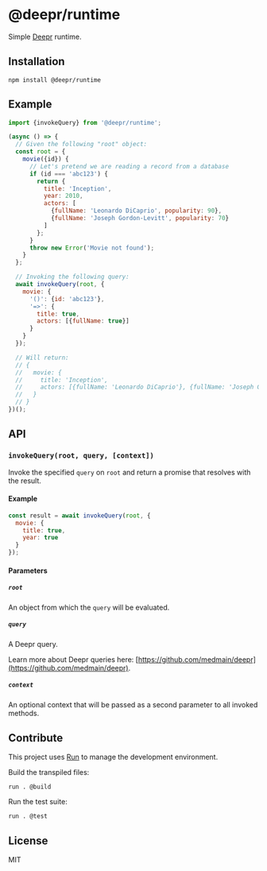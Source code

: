 # @deepr/runtime

Simple [Deepr](https://github.com/medmain/deepr) runtime.

## Installation

```
npm install @deepr/runtime
```

## Example

```js
import {invokeQuery} from '@deepr/runtime';

(async () => {
  // Given the following "root" object:
  const root = {
    movie({id}) {
      // Let's pretend we are reading a record from a database
      if (id === 'abc123') {
        return {
          title: 'Inception',
          year: 2010,
          actors: [
            {fullName: 'Leonardo DiCaprio', popularity: 90},
            {fullName: 'Joseph Gordon-Levitt', popularity: 70}
          ]
        };
      }
      throw new Error('Movie not found');
    }
  };

  // Invoking the following query:
  await invokeQuery(root, {
    movie: {
      '()': {id: 'abc123'},
      '=>': {
        title: true,
        actors: [{fullName: true}]
      }
    }
  });

  // Will return:
  // {
  //   movie: {
  //     title: 'Inception',
  //     actors: [{fullName: 'Leonardo DiCaprio'}, {fullName: 'Joseph Gordon-Levitt'}]
  //   }
  // }
})();
```

## API

### `invokeQuery(root, query, [context])`

Invoke the specified `query` on `root` and return a promise that resolves with the result.

#### Example

```js
const result = await invokeQuery(root, {
  movie: {
    title: true,
    year: true
  }
});
```

#### Parameters

##### `root`

An object from which the `query` will be evaluated.

##### `query`

A Deepr query.

Learn more about Deepr queries here: [https://github.com/medmain/deepr](https://github.com/medmain/deepr).

##### `context`

An optional context that will be passed as a second parameter to all invoked methods.

## Contribute

This project uses [Run](https://run.tools) to manage the development environment.

Build the transpiled files:

```
run . @build
```

Run the test suite:

```
run . @test
```

## License

MIT
